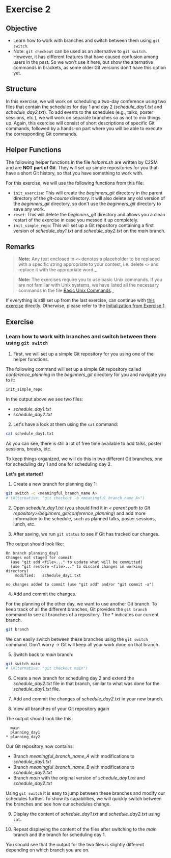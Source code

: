 # Exercise 2

## Objective

   * Learn how to work with branches and switch between them using `git switch`.
   * Note: `git checkout` can be used as an alternative to `git switch`. However, it has different features that have caused confusion among users in the past. So we won't use it here, but show the alternative commands in brackets, as some older Git versions don't have this option yet.

## Structure

In this exercise, we will work on scheduling a two-day conference using two files that contain the schedules for day 1 and day 2 (*schedule_day1.txt* and *schedule_day2.txt*). To add events to the schedules (e.g., talks, poster sessions, etc.), we will work on separate branches so as not to mix things up.
Again, this exercise will consist of short descriptions of specific Git commands, followed by a hands-on part where you will be able to execute the corresponding Git commands.

## Helper Functions

The following helper functions in the file *helpers.sh* are written by C2SM and are **NOT** **part of Git**. They will set up simple repositories for you that have a short Git history, so that you have something to work with.

For this exercise, we will use the following functions from this file:
   * `init_exercise`: This will create the *beginners_git* directory in the parent directory of the *git-course* directory. It will also delete any old version of the *beginners_git* directory, so don't use the *beginners_git* directory to save any work.
   * `reset`: This will delete the *beginners_git* directory and allows you a clean restart of the exercise in case you messed it up completely.
   * `init_simple_repo`: This will set up a Git repository containing a first version of *schedule_day1.txt* and *schedule_day2.txt* on the *main* branch.

## Remarks   

> **Note:** Any text enclosed in `<>` denotes a placeholder to be replaced with a specific string appropriate to your context, i.e. delete `<>` and replace it with the appropriate word._

> **Note:** The exercises require you to use basic Unix commands. If you are not familiar with Unix systems, we have listed all the necessary commands in the file [Basic Unix Commands](Unix_Commands.md)._

If everything is still set up from the last exercise, can continue with [this exercise](#exercise) directly.
Otherwise, please refer to the [Initialization from Exercise 1](Exercise_1_basic_commands.md#initialization).

## Exercise

### Learn how to work with branches and switch between them using `git switch`

1. First, we will set up a simple Git repository for you using one of the helper functions.

The following command will set up a simple Git repository called *conference_planning* in the *beginners_git* directory for you and navigate you to it:
```bash
init_simple_repo
```

In the output above we see two files:
   * *schedule_day1.txt*
   * *schedule_day2.txt*

2. Let's have a look at them using the `cat` command:

```bash
cat schedule_day1.txt
```

As you can see, there is still a lot of free time available to add talks, poster sessions, breaks, etc.

To keep things organized, we will do this in two different Git branches, one for scheduling day 1 and one for scheduling day 2.

**Let's get started!**
1. Create a new branch for planning day 1:
```bash
git switch -c <meaningful_branch_name A>
# (Alternative: "git checkout -b <meaningful_branch_name A>")
```

2. Open *schedule_day1.txt* (you should find it in *< parent path to Git repository>/beginners_git/conference_planning*) and add more information to the schedule, such as planned talks, poster sessions, lunch, etc.

3. After saving, we run `git status` to see if Git has tracked our changes.

The output should look like:
```
On branch planning_day1
Changes not staged for commit:
  (use "git add <file>..." to update what will be committed)
  (use "git restore <file>..." to discard changes in working directory)
	modified:   schedule_day1.txt

no changes added to commit (use "git add" and/or "git commit -a")
```

4. Add and commit the changes.

For the planning of the other day, we want to use another Git branch.
To keep track of all the different branches, Git provides the `git branch` command to see all branches of a repository.
The * indicates our current branch.

```bash
git branch
```

We can easily switch between these branches using the `git switch` command.
Don't worry -> Git will keep all your work done on that branch.

5. Switch back to *main* branch:
```bash
git switch main
# (Alternative: "git checkout main")
```

6. Create a new branch for scheduling day 2 and extend the *schedule_day2.txt* file in that branch, similar to what was done for the *schedule_day1.txt* file.

7. Add and commit the changes of *schedule_day2.txt* in your new branch.

8. View all branches of your Git repository again

The output should look like this:

```
  main
  planning_day1
* planning_day2
```

Our Git repository now contains:
  * Branch *meaningful_branch_name_A* with modifications to *schedule_day1.txt*
  * Branch *meaningful_branch_name_B* with modifications to *schedule_day2.txt*
  * Branch *main* with the original version of *schedule_day1.txt* and *schedule_day2.txt*
  
Using `git switch` it is easy to jump between these branches and modify our schedules further.
To show its capabilities, we will quickly switch between the branches and see how our schedules change.

9. Display the content of *schedule_day1.txt* and *schedule_day2.txt* using `cat`.

10. Repeat displaying the content of the files after switching to the *main* branch and the branch for scheduling day 1.

You should see that the output for the two files is slightly different depending on which branch you are on.
